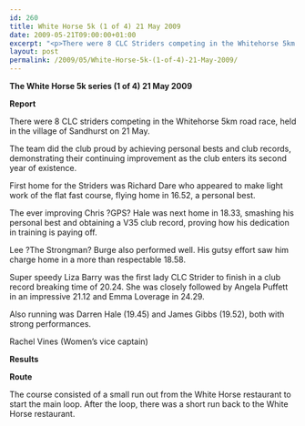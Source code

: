 ```yaml
---
id: 260
title: White Horse 5k (1 of 4) 21 May 2009
date: 2009-05-21T09:00:00+01:00
excerpt: "<p>There were 8 CLC Striders competing in the Whitehorse 5km road race, held in the village of Sandhurst. The CLC Striders did the club proud by achieving personal bests and club records, demonstrating their continuing improvement as the club enters its second year. Well done to all!, Rachel Vines, Women's vice captain White Horse 5K (1 of 4) 21 May 2009 Photos Report Results</p>"
layout: post
permalink: /2009/05/White-Horse-5k-(1-of-4)-21-May-2009/
---
```

**The White Horse 5k series (1 of 4) 21 May 2009**

**<a name="Report"></a><a name="Report"></a>Report**

There were 8 CLC striders competing in the Whitehorse 5km road race, held in the village of Sandhurst on 21 May.</p> 

The team did the club proud by achieving personal bests and club records, demonstrating their continuing improvement as the club enters its second year of existence. </p> 

First home for the Striders was Richard Dare who appeared to make light work of the flat fast course, flying home in 16.52, a personal best.</p> 

The ever improving Chris ?GPS? Hale was next home in 18.33, smashing his personal best and obtaining a V35 club record, proving how his dedication in training is paying off.</p> 

Lee ?The Strongman? Burge also performed well. His gutsy effort saw him charge home in a more than respectable 18.58. </p> 

Super speedy Liza Barry was the first lady CLC Strider to finish in a club record breaking time of 20.24. She was closely followed by Angela Puffett in an impressive 21.12 and Emma Loverage in 24.29.</p> 

Also running was Darren Hale (19.45) and James Gibbs (19.52), both with strong performances. 

Rachel Vines (Women&#8217;s vice captain)

<a name="Report"></a>**<a name="Results"></a>Results**

**Route**</p> 

The course consisted of a small run out from the White Horse restaurant to start the main loop. After the loop, there was a short run back to the White Horse restaurant.